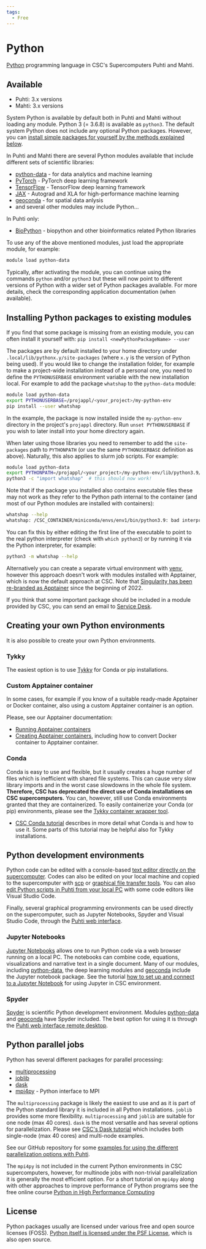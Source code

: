 ```yaml
---
tags:
  - Free
---
```


# Python

[Python](https://www.python.org/) programming language in CSC's Supercomputers
Puhti and Mahti.

## Available

* Puhti: 3.x versions
* Mahti: 3.x versions

System Python is available by default both in Puhti and Mahti without loading any
module. Python 3 (= 3.6.8) is available as `python3`. The default system Python does not
include any optional Python packages. However, you can [install simple packages for
yourself by the methods explained below](python.md#installing-python-packages-to-existing-modules).

In Puhti and Mahti there are several Python modules available that
include different sets of scientific libraries:

* [python-data](python-data.md) - for data analytics and machine learning
* [PyTorch](pytorch.md) - PyTorch deep learning framework
* [TensorFlow](tensorflow.md) - TensorFlow deep learning framework
* [JAX](jax.md) - Autograd and XLA for high-performance machine learning
* [geoconda](geoconda.md) - for spatial data anlysis
* and several other modules may include Python...

In Puhti only:

* [BioPython](biopython.md) - biopython and other bioinformatics related Python libraries

To use any of the above mentioned modules, just load the appropriate module, for
example:

```bash
module load python-data
```

Typically, after activating the module, you can continue using the commands
`python` and/or `python3` but these will now point to different versions of
Python with a wider set of Python packages available. For more details, check
the corresponding application documentation (when available).

## Installing Python packages to existing modules

If you find that some package is missing from an existing module, you can often
install it yourself with: `pip install <newPythonPackageName> --user`

The packages are by default installed to your home directory under
`.local/lib/pythonx.y/site-packages` (where `x.y` is the version of Python being
used). If you would like to change the installation folder, for example to make
a project-wide installation instead of a personal one, you need to define the
`PYTHONUSERBASE` environment variable with the new installation local. For
example to add the package `whatshap` to the `python-data` module:

```bash
module load python-data
export PYTHONUSERBASE=/projappl/<your_project>/my-python-env
pip install --user whatshap
```

In the example, the package is now installed inside the `my-python-env`
directory in the project's `projappl` directory. Run `unset PYTHONUSERBASE` if you
wish to later install into your home directory again.

When later using those libraries you need to remember to add the `site-packages`
path to `PYTHONPATH` (or use the same `PYTHONUSERBASE` definition as above).
Naturally, this also applies to slurm job scripts. For example:

```bash
module load python-data
export PYTHONPATH=/projappl/<your_project>/my-python-env/lib/python3.9/site-packages/
python3 -c "import whatshap"  # this should now work!
```

Note that if the package you installed also contains executable files these may
not work as they refer to the Python path internal to the container (and most of
our Python modules are installed with containers):

```bash
whatshap --help
whatshap: /CSC_CONTAINER/miniconda/envs/env1/bin/python3.9: bad interpreter: No such file or directory
```

You can fix this by either editing the first line of the executable to point to
the real python interpreter (check with `which python3`) or by running it via
the Python interpreter, for example:

```bash
python3 -m whatshap --help
```

Alternatively you can create a separate virtual environment with
[venv](https://docs.python.org/3/library/venv.html), however this approach
doesn't work with modules installed with Apptainer, which is now the default
approach at CSC. Note that [Singularity has been re-branded as
Apptainer](https://apptainer.org/news/community-announcement-20211130) since the
beginning of 2022.

If you think that some important package should be included in a module provided
by CSC, you can send an email to [Service Desk](../support/contact.md).

## Creating your own Python environments

It is also possible to create your own Python environments.

### Tykky

The easiest option is to use [Tykky](../computing/containers/tykky.md) for Conda or pip installations.

### Custom Apptainer container

In some cases, for example if you know of a suitable ready-made Apptainer or Docker container, also using
a custom Apptainer container is an option.

Please, see our Apptainer documentation:

* [Running Apptainer containers](../computing/containers/run-existing.md)
* [Creating Apptainer containers](../computing/containers/creating.md),
  including how to convert Docker container to Apptainer container.

### Conda

Conda is easy to use and flexible, but it usually creates a huge number of files which
is inefficient with shared file systems. This can cause very slow library imports and
in the worst case slowdowns in the whole file system. **Therefore, CSC has deprecated the
direct use of Conda installations on CSC supercomputers.** You can, however, still use
Conda environments granted that they are containerized. To easily containerize your Conda
(or pip) environments, please see the [Tykky container wrapper tool](../computing/containers/tykky.md).

* [CSC Conda tutorial](../support/tutorials/conda.md) describes in more detail
  what Conda is and how to use it. Some parts of this tutorial may be helpful also for
  Tykky installations.

## Python development environments

Python code can be edited with a console-based [text editor directly on the
supercomputer](../support/tutorials/env-guide/text-and-image-processing.md).
Codes can also be edited on your local machine and copied to the supercomputer
with [scp](../data/moving/scp.md) or [graphical file transfer
tools](../data/moving/graphical_transfer.md).
You can also [edit Python scripts in Puhti from your local
PC](../support/tutorials/remote-dev.md) with some code editors like Visual
Studio Code.

Finally, several graphical programming environments can be used directly on the
supercomputer, such as Jupyter Notebooks, Spyder and Visual Studio Code, through
the [Puhti web interface](../computing/webinterface/index.md).

### Jupyter Notebooks

[Jupyter Notebooks](https://jupyter.org/) allows one to run Python code via a web
browser running on a local PC. The notebooks can combine code, equations,
visualizations and narrative text in a single document. Many of our modules, including
[python-data](python-data.md), the deep learning modules and [geoconda](geoconda.md)
include the Jupyter notebook package. See the tutorial [how to set up and connect to
a Jupyter Notebook](../support/tutorials/rstudio-or-jupyter-notebooks.md) for using
Jupyter in CSC environment.

### Spyder

[Spyder](https://www.spyder-ide.org/) is scientific Python development
environment. Modules [python-data](python-data.md) and [geoconda](geoconda.md)
have Spyder included. The best option for using it is through the [Puhti
web interface remote desktop](../computing/webinterface/desktop.md).

## Python parallel jobs

Python has several different packages for parallel processing:

* [multiprocessing](https://docs.python.org/3/library/multiprocessing.html)
* [joblib](https://joblib.readthedocs.io/en/latest/)
* [dask](https://docs.dask.org)
* [mpi4py](https://mpi4py.readthedocs.io) - Python interface to MPI

The `multiprocessing` package is likely the easiest to use and as it is part of the
Python standard library it is included in all Python installations. `joblib` provides
some more flexibility. `multiprocessing` and `joblib` are suitable for one
node (max 40 cores). `dask` is the most versatile and has several options for
parallelization. Please see [CSC's Dask tutorial](../support/tutorials/dask-python.md)
which includes both single-node (max 40 cores) and multi-node examples.

See our GitHub repository for some [examples for using the different parallelization
options with Puhti](https://github.com/csc-training/geocomputing/tree/master/python/puhti).

The `mpi4py` is not included in the current Python environments in CSC supercomputers,
however, for multinode jobs with non-trivial parallelization it is generally the most
efficient option. For a short tutorial on `mpi4py` along with other approaches to improve
performance of Python programs see the free online course [Python in High Performance
Computing](https://www.futurelearn.com/courses/python-in-hpc)

## License

Python packages usually are licensed under various free and open source licenses
(FOSS). [Python itself is licensed under the PSF
License](https://docs.python.org/3/license.html), which is also open source.
